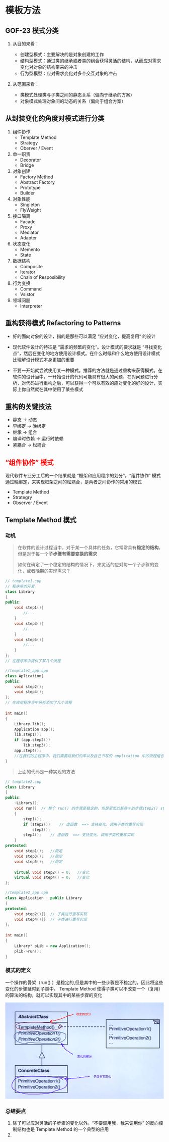 # 模板方法

## GOF-23 模式分类

1. 从目的来看：

    * 创建型模式：主要解决的是对象创建的工作
    * 结构型模式：通过类的继承或者类的组合获得灵活的结构，从而应对需求变化对对象的结构带来的冲击
    * 行为型模型：应对需求变化对多个交互对象的冲击
2. 从范围来看：
    * 类模式处理类与子类之间的静态关系（偏向于继承的方案）
    * 对象模式处理对象间的动态的关系（偏向于组合方案）

## 从封装变化的角度对模式进行分类

1. 组件协作
   * Template Method
   * Strategy 
   * Oberver / Event
2. 单一职责
   * Decorator
   * Bridge
3. 对象创建
   * Factory Method
   * Abstract Factory
   * Prototype
   * Builder
4. 对象性能
   * Singleton
   * FlyWeight
5. 接口隔离
   * Facade
   * Proxy
   * Mediator
   * Adapter
6. 状态变化
   * Memento
   * State
7. 数据结构
   * Composite
   * Iterator
   * Chain of Resposibility
8. 行为变换
   * Command
   * Vsistor
9. 领域问题
   * Interpreter

## 重构获得模式 Refactoring to Patterns

* 好的面向对象的设计，指的是那些可以满足 “应对变化，提高复用“ 的设计
* 现代软件设计的特征是 “需求的频繁的变化”。设计模式的要求就是 “寻找变化点”，然后在变化的地方使用设计模式。在什么时候和什么地方使用设计模式比理解设计模式本身更加的重要

* 不要一开始就尝试使用某一种模式。推荐的方法就是通过重构来获得模式。在软件的设计当中，一开始设计的代码可能具有很大的问题，在对问题进行分析，对代码进行重构之后，可以获得一个可以有效的应对变化的好的设计，实际上你自然就在其中使用了某些模式

## 重构的关键技法

* 静态 $\rightarrow$ 动态
* 早绑定 $\rightarrow$ 晚绑定
* 继承 $\rightarrow$ 组合
* 编译时依赖 $\rightarrow$ 运行时依赖
* 紧耦合 $\rightarrow$ 松耦合

## <font color=red>“组件协作” 模式</font>

现代软件专业分工后的一个结果就是 “框架和应用程序的划分”。“组件协作” 模式通过晚绑定，来实现框架之间的松耦合，是两者之间协作的常用的模式

* Template Method
* Strategry
* Observer / Event



## Template Method 模式

### 动机

> 在软件的设计过程当中，对于某一个具体的任务，它常常具有**稳定的结构**，但是对于每一个**子步骤有需要变换的需求**
>
> 如何在确定了一个稳定的结构的情况下，来灵活的应对每一个子步骤的变化，或者晚期的实现需求？

```c++
// template1.cpp
// 程序库的开发
class Library
{
public:
    void step1(){
        //...
    }
    void step3(){
        //...
    }
    void step5(){
        //...
    }
};
// 在程序库中提供了某几个流程
```

```c++
//template1_app.cpp
class Aplication{
public:
    void step2();
    void step4();
};
// 在应用程序当中另外添加了几个流程

int main()
{
    Library lib();
    Application app();
    lib.step1();
    if (app.step2())
        lib.step3();
    app.step4();
    //在我们的主程序中，我们需要将我们的库以及自己书写的 application 中的流程组合起来完成一个大的工作
}
```

> 上面的代码是一种实现的方法

```c++
// template2.cpp
class Library
{
public:
    ~Library();
    void run()	// 整个 run() 的步骤是稳定的，但是里面的某些小的步骤step2() step4() 是变化的
    {
       	step1();
    	if (step2())	// 虚函数  ==> 支持变化，调用子类的重写实现
        	step3();
        step4();	// 虚函数  ==> 支持变化，调用子类的重写实现
    }
protected:
    void step1();	//稳定
    void step3();	//稳定
    void step5();	//稳定
    
    virtual void step2() = 0;	//变化
    virtual void step4() = 0;	//变化
};
```

```c++
//template2_app.cpp
class Application : public Library
{
protected:
    void step2(){}	// 子类进行重写实现
    void step4(){}	// 子类进行重写实现
};

int main()
{
    Library* pLib = new Application();
    plib->run();
}
```

### 模式的定义

一个操作的骨架（run() ）是稳定的,但是其中的一些步骤是不稳定的，因此将这些变化的步骤延时到子类中。 Template Method 使得子类可以不改变一个（复用）的算法的结构，就可以实现其中的某些步骤的变化

![](./img/template_method_1.png)

### 总结要点

1. 除了可以应对灵活的子步骤的变化以外。“不要调用我，我来调用你” 的反向控制结构也是 Template Method 的一个典型的应用
2. 